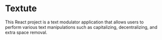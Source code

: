 # Textute
This React project is a text modulator application that allows users to perform various text manipulations such as capitalizing, decentralizing, and extra space removal.
